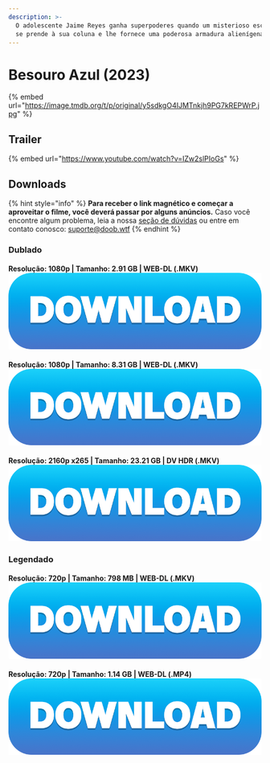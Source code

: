 ```yaml
---
description: >-
  O adolescente Jaime Reyes ganha superpoderes quando um misterioso escaravelho
  se prende à sua coluna e lhe fornece uma poderosa armadura alienígena azul.
---
```


# Besouro Azul (2023)

{% embed url="https://image.tmdb.org/t/p/original/y5sdkgO4IJMTnkjh9PG7kREPWrP.jpg" %}

## Trailer

{% embed url="https://www.youtube.com/watch?v=IZw2slPIoGs" %}

## Downloads

{% hint style="info" %}
**Para receber o link magnético e começar a aproveitar o filme, você deverá passar por alguns anúncios.** Caso você encontre algum problema, leia a nossa [seção de dúvidas](../#duvidas) ou entre em contato conosco: [suporte@doob.wtf](mailto:suporte@doob.wtf)
{% endhint %}

### Dublado

#### Resolução: 1080p | Tamanho: 2.91 GB | WEB-DL (.MKV) [<img src="../.gitbook/assets/DOWNLOAD button (1).png" alt="" data-size="line">](https://doob.ftp.sh/besouro-azul/dublado/1) <a href="#dub-1" id="dub-1"></a>

#### Resolução: 1080p | Tamanho: 8.31 GB | WEB-DL (.MKV) [<img src="../.gitbook/assets/DOWNLOAD button (1).png" alt="" data-size="line">](https://doob.ftp.sh/besouro-azul/dublado/2) <a href="#dub-2" id="dub-2"></a>

#### Resolução: 2160p x265 | Tamanho: 23.21 GB | DV HDR (.MKV) [<img src="../.gitbook/assets/DOWNLOAD button (1).png" alt="" data-size="line">](https://doob.ftp.sh/besouro-azul/dublado/3) <a href="#dub-3" id="dub-3"></a>

### Legendado

#### Resolução: 720p | Tamanho: 798 MB | WEB-DL (.MKV) [<img src="../.gitbook/assets/DOWNLOAD button (1).png" alt="" data-size="line">](https://doob.ftp.sh/besouro-azul/legendado/1) <a href="#leg-1" id="leg-1"></a>

#### Resolução: **720p** | Tamanho: 1.14 GB | WEB-DL (.MP4) [<img src="../.gitbook/assets/DOWNLOAD button (1).png" alt="" data-size="line">](https://doob.ftp.sh/besouro-azul/legendado/2) <a href="#leg-2" id="leg-2"></a>
